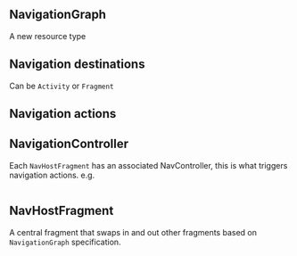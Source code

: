 
## NavigationGraph

A new resource type

## Navigation destinations

Can be `Activity` or `Fragment`

## Navigation actions



## NavigationController

Each `NavHostFragment` has an associated NavController, this is what triggers navigation actions.
e.g.
```kotlin

```

## NavHostFragment

A central fragment that swaps in and out other fragments based on `NavigationGraph` specification.